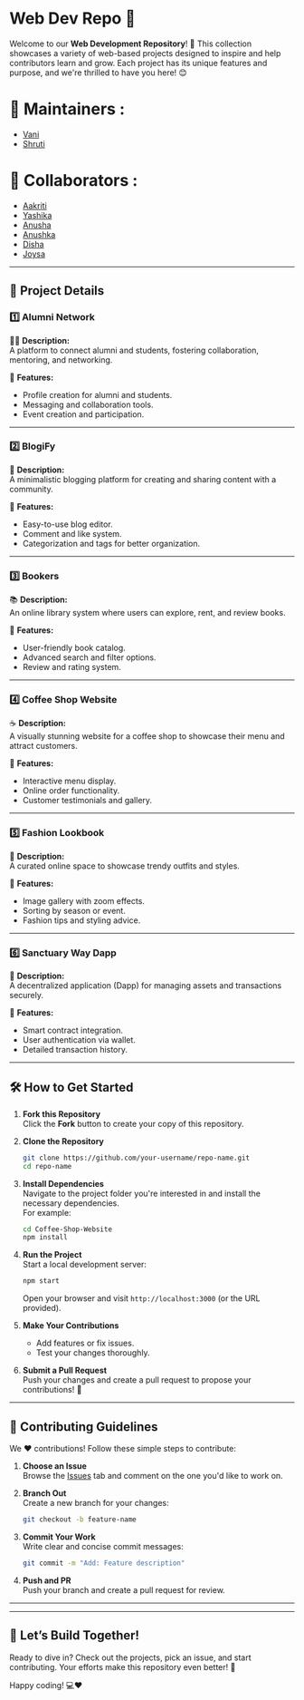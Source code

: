 # Web Dev Repo 🌟


Welcome to our **Web Development Repository**! 🚀 This collection showcases a variety of web-based projects designed to inspire and help contributors learn and grow. Each project has its unique features and purpose, and we're thrilled to have you here! 😊  

# 🙌 Maintainers :

- [Vani](https://github.com/vanivaranya)
- [Shruti](https://github.com/shrutiinarang)

# 🙌 Collaborators :
- [Aakriti](https://github.com/AakxSha)
- [Yashika](https://github.com/YashikaGupta09)
- [Anusha](https://github.com/AnushaArora)
- [Anushka](https://github.com/sharma-anushka)
- [Disha](https://github.com/technoenthus)
- [Joysa](https://github.com/joysa21)

---

## 📂 Project Details  

### 1️⃣ **Alumni Network**  
🧑‍🎓 **Description:**  
A platform to connect alumni and students, fostering collaboration, mentoring, and networking.  

🌟 **Features:**  
- Profile creation for alumni and students.  
- Messaging and collaboration tools.  
- Event creation and participation.  

---

### 2️⃣ **BlogiFy**  
📝 **Description:**  
A minimalistic blogging platform for creating and sharing content with a community.  

🌟 **Features:**  
- Easy-to-use blog editor.  
- Comment and like system.  
- Categorization and tags for better organization.  

---

### 3️⃣ **Bookers**  
📚 **Description:**  
An online library system where users can explore, rent, and review books.  

🌟 **Features:**  
- User-friendly book catalog.  
- Advanced search and filter options.  
- Review and rating system.  

---

### 4️⃣ **Coffee Shop Website**  
☕ **Description:**  
A visually stunning website for a coffee shop to showcase their menu and attract customers.  

🌟 **Features:**  
- Interactive menu display.  
- Online order functionality.  
- Customer testimonials and gallery.  

---

### 5️⃣ **Fashion Lookbook**  
👗 **Description:**  
A curated online space to showcase trendy outfits and styles.  

🌟 **Features:**  
- Image gallery with zoom effects.  
- Sorting by season or event.  
- Fashion tips and styling advice.  

---

### 6️⃣ **Sanctuary Way Dapp**  
🔗 **Description:**  
A decentralized application (Dapp) for managing assets and transactions securely.  

🌟 **Features:**  
- Smart contract integration.  
- User authentication via wallet.  
- Detailed transaction history.  

---

## 🛠️ How to Get Started  

1. **Fork this Repository**  
   Click the **Fork** button to create your copy of this repository.  

2. **Clone the Repository**  
   ```bash  
   git clone https://github.com/your-username/repo-name.git  
   cd repo-name  
   ```  

3. **Install Dependencies**  
   Navigate to the project folder you're interested in and install the necessary dependencies.  
   For example:  
   ```bash  
   cd Coffee-Shop-Website  
   npm install  
   ```  

4. **Run the Project**  
   Start a local development server:  
   ```bash  
   npm start  
   ```  
   Open your browser and visit `http://localhost:3000` (or the URL provided).  

5. **Make Your Contributions**  
   - Add features or fix issues.  
   - Test your changes thoroughly.  

6. **Submit a Pull Request**  
   Push your changes and create a pull request to propose your contributions! 🎉  

---

## 🤝 Contributing Guidelines  

We ❤️ contributions! Follow these simple steps to contribute:  

1. **Choose an Issue**  
   Browse the [Issues](#) tab and comment on the one you'd like to work on.  

2. **Branch Out**  
   Create a new branch for your changes:  
   ```bash  
   git checkout -b feature-name  
   ```  

3. **Commit Your Work**  
   Write clear and concise commit messages:  
   ```bash  
   git commit -m "Add: Feature description"  
   ```  

4. **Push and PR**  
   Push your branch and create a pull request for review.  

---



---

## 🌈 Let’s Build Together!  

Ready to dive in? Check out the projects, pick an issue, and start contributing. Your efforts make this repository even better! 🎉  

Happy coding! 💻❤️
